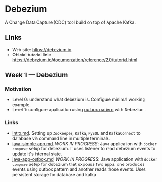 # Debezium

A Change Data Capture (CDC) tool build on top of Apache Kafka.

## Links 
- Web site: https://debezium.io
- Official tutorial link: https://debezium.io/documentation/reference/2.0/tutorial.html

## Week 1 — Debezium

### Motivation

- Level 0: understand what debezium is. Configure minimal working example.
- Level 1: configure application using [outbox pattern](https://microservices.io/patterns/data/transactional-outbox.html)
with Debezium.

### Links 

- [intro.md](/docs/intro.md). Setting up `Zookeeper`, `Kafka`, `MySQL` and `KafkaConnect` to database  via command line 
in multiple terminals. 
- [java-simple-app.md](/docs/java-simple-app.md). *WORK IN PROGRESS*: Java application with `docker compose` setup for 
debezium. It uses listener to read debezium events to update it's internal state.
- [java-app-outbox.md](/docs/java-app-outbox.md). *WORK IN PROGRESS*: Java application with `docker compose` setup for 
debezium that exposes two apps: one produces events using outbox pattern and another reads those events. Uses persistent 
storage for database and kafka
